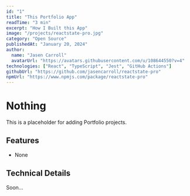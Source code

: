 ```yaml
---
id: "1"
title: "This Portfolio App"
readTime: "3 min"
excerpt: "How I Built this App"
image: "/projects/reactstate-pro.jpg"
category: "Open Source"
publishedAt: "January 20, 2024"
author:
  name: "Jasen Carroll"
  avatarUrl: "https://avatars.githubusercontent.com/u/108644550?v=4"
technologies: ["React", "TypeScript", "Jest", "GitHub Actions"]
githubUrl: "https://github.com/jasencarroll/reactstate-pro"
npmUrl: "https://www.npmjs.com/package/reactstate-pro"
---
```


# Nothing

This is a placeholder for adding Portfolio projects.

## Features

- None

## Technical Details

Soon...


